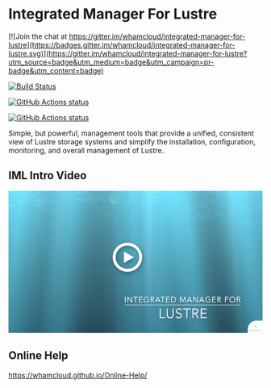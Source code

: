 # Integrated Manager For Lustre

[![Join the chat at https://gitter.im/whamcloud/integrated-manager-for-lustre](https://badges.gitter.im/whamcloud/integrated-manager-for-lustre.svg)](https://gitter.im/whamcloud/integrated-manager-for-lustre?utm_source=badge&utm_medium=badge&utm_campaign=pr-badge&utm_content=badge)

[![Build Status](https://travis-ci.com/whamcloud/integrated-manager-for-lustre.svg?branch=master)](https://travis-ci.com/whamcloud/integrated-manager-for-lustre)

<a href="whamcloud/integrated-manager-for-lustre"><img alt="GitHub Actions status" src="https://github.com/whamcloud/integrated-manager-for-lustre/workflows/iml-rust/badge.svg"></a>

<a href="whamcloud/integrated-manager-for-lustre"><img alt="GitHub Actions status" src="https://github.com/whamcloud/integrated-manager-for-lustre/workflows/iml-wasm-components/badge.svg"></a>

Simple, but powerful, management tools that provide a unified, consistent view of Lustre storage systems and simplify the installation, configuration, monitoring, and overall management of Lustre.

## IML Intro Video

[![IML Intro Video](media/iml_overview_title_and_play.png)](https://vimeo.com/300826941)

## Online Help

https://whamcloud.github.io/Online-Help/

